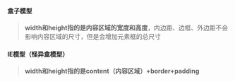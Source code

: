 #### 盒子模型

> **width和height指的是内容区域的宽度和高度**，内边距、边框、外边距不会影响内容区域的尺寸，但是会增加元素框的总尺寸

#### IE模型（怪异盒模型）

> **width和height指的是content（内容区域）+border+padding**